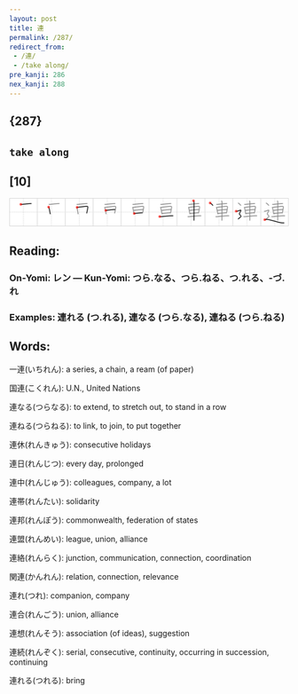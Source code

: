 ```yaml
---
layout: post
title: 連
permalink: /287/
redirect_from:
 - /連/
 - /take along/
pre_kanji: 286
nex_kanji: 288
---
```


## {287}

## `take along`

## [10]

<div class="stroke"><img src="../images/E980A3.png" /></div>

## Reading:

### On-Yomi: レン &mdash; Kun-Yomi: つら.なる、つら.ねる、つ.れる、-づ.れ

### Examples: 連れる (つ.れる), 連なる (つら.なる), 連ねる (つら.ねる)

## Words:

一連(いちれん): a series, a chain, a ream (of paper)

国連(こくれん): U.N., United Nations

連なる(つらなる): to extend, to stretch out, to stand in a row

連ねる(つらねる): to link, to join, to put together

連休(れんきゅう): consecutive holidays

連日(れんじつ): every day, prolonged

連中(れんじゅう): colleagues, company, a lot

連帯(れんたい): solidarity

連邦(れんぽう): commonwealth, federation of states

連盟(れんめい): league, union, alliance

連絡(れんらく): junction, communication, connection, coordination

関連(かんれん): relation, connection, relevance

連れ(つれ): companion, company

連合(れんごう): union, alliance

連想(れんそう): association (of ideas), suggestion

連続(れんぞく): serial, consecutive, continuity, occurring in succession, continuing

連れる(つれる): bring
